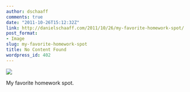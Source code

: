 ```yaml
---
author: dschaaff
comments: true
date: "2011-10-26T15:12:32Z"
link: http://danielschaaff.com/2011/10/26/my-favorite-homework-spot/
post_format:
- Image
slug: my-favorite-homework-spot
title: No Content Found
wordpress_id: 402
---
```


![](https://danielschaaff.files.wordpress.com/2011/10/tumblr_ltoi8wgdpo1qcnv82o1_1280.png)

My favorite homework spot.
